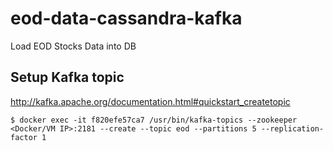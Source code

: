 # eod-data-cassandra-kafka
Load EOD Stocks Data into DB

## Setup Kafka topic

http://kafka.apache.org/documentation.html#quickstart_createtopic

```
$ docker exec -it f820efe57ca7 /usr/bin/kafka-topics --zookeeper <Docker/VM IP>:2181 --create --topic eod --partitions 5 --replication-factor 1

```